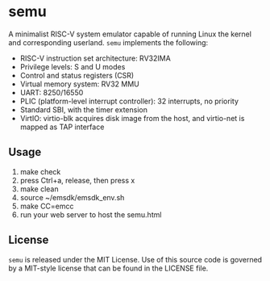 # semu

A minimalist RISC-V system emulator capable of running Linux the kernel and corresponding userland.
`semu` implements the following:
- RISC-V instruction set architecture: RV32IMA
- Privilege levels: S and U modes
- Control and status registers (CSR)
- Virtual memory system: RV32 MMU
- UART: 8250/16550
- PLIC (platform-level interrupt controller): 32 interrupts, no priority
- Standard SBI, with the timer extension
- VirtIO: virtio-blk acquires disk image from the host, and virtio-net is mapped as TAP interface

## Usage

1. make check
2. press Ctrl+a, release, then press x
3. make clean
4. source ~/emsdk/emsdk_env.sh
5. make CC=emcc
6. run your web server to host the semu.html

## License

`semu` is released under the MIT License.
Use of this source code is governed by a MIT-style license that can be found in the LICENSE file.
